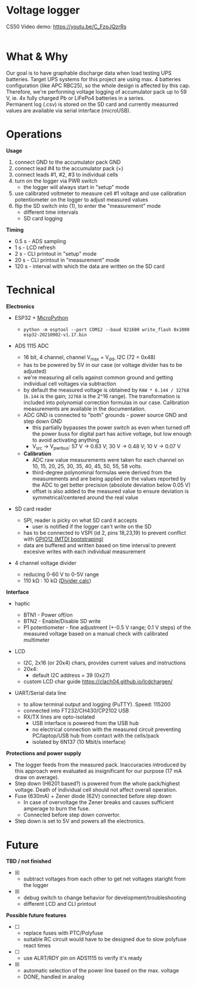 # Voltage logger
CS50 Video demo: https://youtu.be/C_FzpJQzrRs
    
    

# What & Why 
Our goal is to have graphable discharge data when load testing UPS batteries. Target UPS systems for this project are using max. 4 batteries configuration (like APC RBC25), so the whole design is affected by this cap.  
Therefore, we're performing voltage logging of accumulator pack up to 59 V, ie. 4x fully charged Pb or LiFePo4 batteries in a series.  
Permanent log (.csv) is stored on the SD card and currently measurred values are available via serial interface (microUSB).

# Operations
**Usage**
1. connect GND to the accumulator pack GND
2. connect lead #4 to the accumulator pack (+)  
3. connect leads #1, #2, #3 to individual cells
4. turn on the logger via PWR switch
    - the logger will always start in "setup" mode
5. use calibrated voltmeter to measure cell #1 voltage and use calibration potentiometer on the logger to adjust measured values
6. flip the SD switch into (1), to enter the "measurement" mode
    - different time intervals
    - SD card logging

**Timing**
- 0.5 s - ADS sampling
- 1 s - LCD refresh
- 2 s - CLI printout in "setup" mode
- 20 s - CLI printout in "measurement" mode
- 120 s - interval with which the data are written on the SD card

# Technical
**Electronics**
- ESP32 + [MicroPython](https://docs.micropython.org/en/latest/esp32/tutorial/intro.html)
  - `python -m esptool --port COM12 --baud 921600 write_flash 0x1000 esp32-20210902-v1.17.bin`
- ADS 1115 ADC
  - 16 bit, 4 channel, channel V<sub>max</sub> = V<sub>dd</sub>, I2C (72 = 0x48)
  - has to be powered by 5V in our case (or voltage divider has to be adjusted)
  - we're measuring all cells against common ground and getting individual cell voltages via subtraction
  - by default the measured voltage is obtained by `RAW * 6.144 / 32768` (`6.144` is the gain; `32768` is the 2^16 range). The transformation is included into polynomial correction formulas in our case. Calibration measurements are available in the documentation.
  - ADC GND is connected to "both" grounds - power source GND and step down GND
    - this partially bypasses the power switch as even when turned off the power buss for digital part has active voltage, but low enough to avoid activating anything
    - V<sub>src</sub> -> V<sub>pwrbus</sub>: 57 V -> 0.83 V; 30 V -> 0.48 V; 10 V -> 0.07 V
  - **Calibration**
    - ADC raw value measurements were taken for each channel on 10, 15, 20, 25, 30, 35, 40, 45, 50, 55, 58 volts.
    - third-degree polynominal formulas were derived from the measurements and are being applied on the values reported by the ADC to get better precision (absolute deviation below 0.05 V)
    - offset is also added to the measured value to ensure deviation is symmetrical/centered around the real value


- SD card reader
  - SPI, reader is picky on what SD card it accepts
    - user is notified if the logger can't write on the SD
  - has to be connected to VSPI (id 2, pins 18,23,19) to prevent conflict with [GPIO12 (MTDI bootstraping)](https://docs.espressif.com/projects/esp-idf/en/release-v4.0/api-reference/peripherals/sd_pullup_requirements.html#mtdi-strapping-pin)
  - data are buffered and written based on time interval to prevent excesive writes with each individual measurement  

  
- 4 channel voltage divider
  - reducing 0-60 V to 0-5V range
  - 110 kΩ : 10 kΩ ([Divider calc](https://ohmslawcalculator.com/voltage-divider-calculator))

**Interface**
- haptic
  - BTN1 - Power off/on
  - BTN2 - Enable/Disable SD write 
  - P1 potentiometer - fine adjustment (+-0.5 V range; 0.1 V steps) of the measured voltage based on a manual check with calibrated multimeter
- LCD
    - I2C, 2x16 (or 20x4) chars, provides current values and instructions
    - 20x4:
        - default I2C address = 39 (0x27)
    - custom LCD char guide https://clach04.github.io/lcdchargen/
        
- UART/Serial data line
    - to allow terminal output and logging (PuTTY). Speed: 115200
    - connected into FT232/CH430/CP2102 USB
    - RX/TX lines are opto-isolated
        - USB interface is powered from the USB hub
        - no electrical connection with the measured circuit preventing PC/laptop/USB hub from contact with the cells/pack
        - isolated by 6N137 (10 Mbit/s interface)


**Protections and power supply**
- The logger feeds from the measured pack. Inaccuracies introduced by this approach were evaluated as insignificant for our purpose (17 mA draw on average).
- Step down (H6201 based?) is powered from the whole pack/highest voltage. Death of individual cell should not affect overall operation.
- Fuse (630mA) + Zener diode (62V) connected before step down 
    - In case of overvoltage the Zener breaks and causes sufficient amperage to burn the fuse.
    - Connected before step down convertor.
- Step down is set to 5V and powers all the electronics.

 
 



# Future 
**TBD / not finished**
- [x] - subtract voltages from each other to get net voltages staright from the logger
- [x] - debug switch to change behavior for development/troubleshooting  
  - different LCD and CLI printout

**Possible future features**
- [ ] - replace fuses with PTC/Polyfuse
  - suitable RC circuit would have to be designed due to slow polyfuse react times
- [ ] - use ALRT/RDY pin on ADS1115 to verify it's ready 
- [x] - automatic selection of the power line based on the max. voltage  
  - DONE, handled in analog